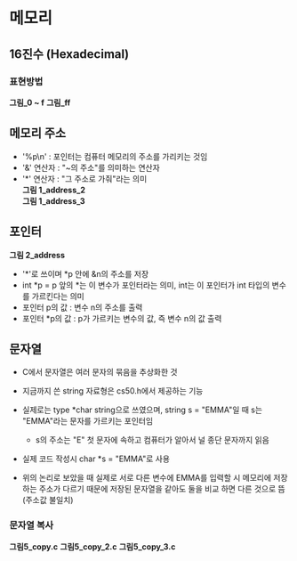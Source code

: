 # 메모리
## 16진수 (Hexadecimal)
### 표현방법
**그림_0 ~ f**
**그림_ff**

## 메모리 주소
- '%p\n' : 포인터는 컴퓨터 메모리의 주소를 가리키는 것임
- '&' 연산자 : "~의 주소"를 의미하는 연산자
- '*' 연산자 : "그 주소로 가줘"라는 의미  
**그림 1_address_2**  
**그림 1_address_3**

## 포인터
**그림 2_address**
- '*'로 쓰이며 *p 안에 &n의 주소를 저장
- int *p = p 앞의 *는 이 변수가 포인터라는 의미, int는 이 포인터가 int 타입의 변수를 가르킨다는 의미
- 포인터 p의 값 : 변수 n의 주소를 출력
- 포인터 *p의 값 : p가 가르키는 변수의 값, 즉 변수 n의 값 출력

## 문자열
- C에서 문자열은 여러 문자의 묶음을 추상화한 것
- 지금까지 쓴 string 자료형은 cs50.h에서 제공하는 기능
- 실제로는 type *char string으로 쓰였으며, string s = "EMMA"일 때 s는 "EMMA"라는 문자를 가르키는 포인터임
    - s의 주소는 "E" 첫 문자에 속하고 컴퓨터가 알아서 널 종단 문자까지 읽음
- 실제 코드 작성시 char *s = "EMMA"로 사용

- 위의 논리로 보았을 때 실제로 서로 다른 변수에 EMMA를 입력할 시 메모리에 저장하는 주소가 다르기 때문에 저장된 문자열을 같아도 둘을 비교 하면 다른 것으로 뜸 (주소값 불일치)

### 문자열 복사
**그림5_copy.c**
**그림5_copy_2.c**
**그림5_copy_3.c**

